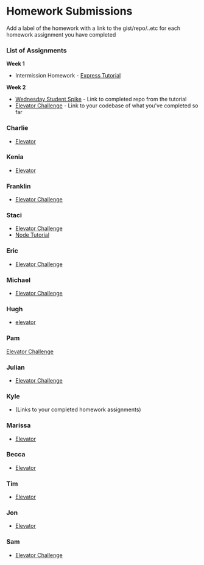 # Homework Submissions

Add a label of the homework with a link to the gist/repo/..etc for each homework assignment you have completed

### List of Assignments

**Week 1**

* Intermission Homework - [Express Tutorial](https://www.tutorialspoint.com/nodejs/nodejs_express_framework.htm)

**Week 2**

* [Wednesday Student Spike](http://frontend.turing.io/lessons/security-with-jwts.html) - Link to completed repo from the tutorial
* [Elevator Challenge](https://github.com/turingschool-examples/elevator-challenge) - Link to your codebase of what you've completed so far


### Charlie

* [Elevator](https://github.com/dunncl15/elevator-challenge)

### Kenia

* [Elevator](https://github.com/kfarias/elevator-challenge)

### Franklin

* [Elevator Challenge](https://github.com/Obleo33/elevator)

### Staci

* [Elevator Challenge](https://github.com/stacimcwilliams/elevator_challenge)
* [Node Tutorial](https://github.com/stacimcwilliams/prework_node_tutorial)

### Eric

* [Elevator Challenge](https://github.com/esayler/elevator)

### Michael

* [Elevator Challenge](https://github.com/Mickyfen17/elevator-challenge)

### Hugh

* [elevator](https://github.com/hmorri32/elevator-algorithm)

### Pam

[Elevator Challenge](https://github.com/thatPamIAm/elevator-challenge)

### Julian

* [Elevator Challenge](https://github.com/juliankyer/elevator-challenge)

### Kyle

* (Links to your completed homework assignments)

### Marissa

* [Elevator](https://github.com/marissa27/elevator-challenge)

### Becca

* [Elevator](https://github.com/becs919/elevator)

### Tim

* [Elevator](https://github.com/tbrandle/Elevator)

### Jon

* [Elevator](https://github.com/ActionJonny/elevator)

### Sam

* [Elevator Challenge](https://github.com/sljohnson32/elevator-challenge)
